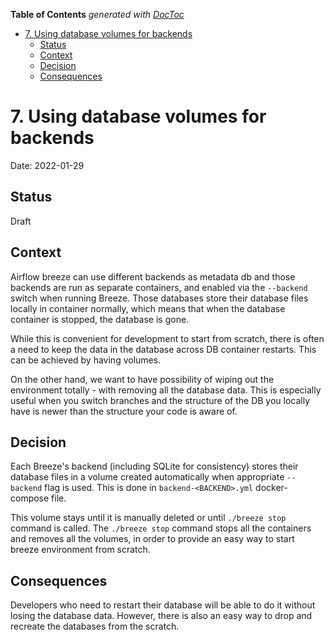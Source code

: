 <!--
 Licensed to the Apache Software Foundation (ASF) under one
 or more contributor license agreements.  See the NOTICE file
 distributed with this work for additional information
 regarding copyright ownership.  The ASF licenses this file
 to you under the Apache License, Version 2.0 (the
 "License"); you may not use this file except in compliance
 with the License.  You may obtain a copy of the License at

   http://www.apache.org/licenses/LICENSE-2.0

 Unless required by applicable law or agreed to in writing,
 software distributed under the License is distributed on an
 "AS IS" BASIS, WITHOUT WARRANTIES OR CONDITIONS OF ANY
 KIND, either express or implied.  See the License for the
 specific language governing permissions and limitations
 under the License.
 -->

<!-- START doctoc generated TOC please keep comment here to allow auto update -->
<!-- DON'T EDIT THIS SECTION, INSTEAD RE-RUN doctoc TO UPDATE -->
**Table of Contents**  *generated with [DocToc](https://github.com/thlorenz/doctoc)*

- [7. Using database volumes for backends](#7-using-database-volumes-for-backends)
  - [Status](#status)
  - [Context](#context)
  - [Decision](#decision)
  - [Consequences](#consequences)

<!-- END doctoc generated TOC please keep comment here to allow auto update -->

# 7. Using database volumes for backends

Date: 2022-01-29

## Status

Draft

## Context

Airflow breeze can use different backends as metadata db and those
backends are run as separate containers, and enabled via the
`--backend` switch when running Breeze. Those databases
store their database files locally in container normally, which means
that when the database container is stopped, the database is gone.

While this is convenient for development to start from scratch,
there is often a need to keep the data in the database across
DB container restarts. This can be achieved by having volumes.

On the other hand, we want to have possibility of wiping out
the environment totally - with removing all the database data.
This is especially useful when you switch branches and the
structure of the DB you locally have is newer than the
structure your code is aware of.

## Decision

Each Breeze's backend (including SQLite for consistency) stores
their database files in a volume created automatically when
appropriate `--backend` flag is used. This is done in
`backend-<BACKEND>.yml` docker-compose file.

This volume stays until it is manually deleted or until
`./breeze stop` command is called. The `./breeze stop` command
stops all the containers and removes all the volumes, in order
to provide an easy way to start breeze environment from
scratch.

## Consequences

Developers who need to restart their database will be able
to do it without losing the database data. However, there
is also an easy way to drop and recreate the databases
from the scratch.
